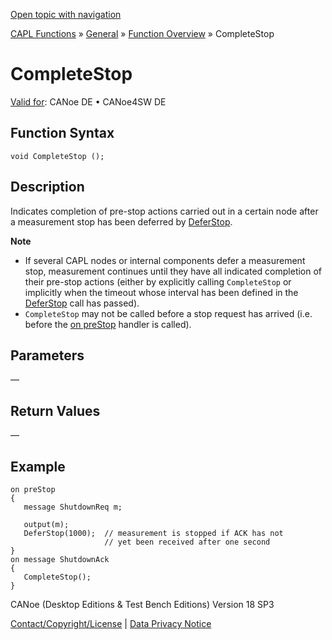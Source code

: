 [Open topic with navigation](../../../../../CANoeDEFamily.htm#Topics/CAPLFunctions/Other/Functions/CAPLfunctionCompleteStop.md)

[CAPL Functions](../../CAPLfunctions.md) » [General](../CAPLGeneralStartPage.md) » [Function Overview](../CAPLfunctionsGeneralOverview.md) » CompleteStop

# CompleteStop

[Valid for](../../../Shared/FeatureAvailability.md):  CANoe DE • CANoe4SW DE

## Function Syntax

```plaintext
void CompleteStop ();
```

## Description

Indicates completion of pre-stop actions carried out in a certain node after a measurement stop has been deferred by [DeferStop](CAPLfunctionDeferStop.md).

**Note**

- If several CAPL nodes or internal components defer a measurement stop, measurement continues until they have all indicated completion of their pre-stop actions (either by explicitly calling `CompleteStop` or implicitly when the timeout whose interval has been defined in the [DeferStop](CAPLfunctionDeferStop.md) call has passed).
- `CompleteStop` may not be called before a stop request has arrived (i.e. before the [on preStop](../EventProcedures/CAPLfunctionsEventproceduresMeasurementSystem.md) handler is called).

## Parameters

—

## Return Values

—

## Example

```plaintext
on preStop
{
   message ShutdownReq m;

   output(m);
   DeferStop(1000);  // measurement is stopped if ACK has not
                     // yet been received after one second
}
on message ShutdownAck
{
   CompleteStop();
}
```

CANoe (Desktop Editions & Test Bench Editions) Version 18 SP3

[Contact/Copyright/License](../../../Shared/ContactCopyrightLicense.md) | [Data Privacy Notice](https://www.vector.com/int/en/company/get-info/privacy-policy/)
